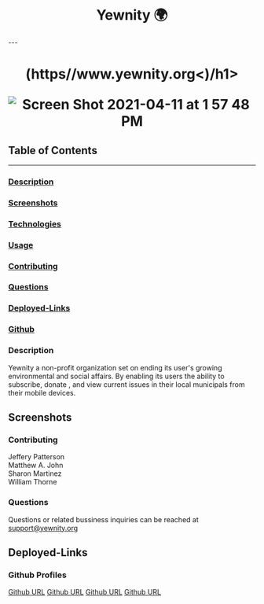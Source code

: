 <h1 align ="center">Yewnity 🌍</h1>
---

<h1 align ="center">(https//www.yewnity.org<)/h1>


![Screen Shot 2021-04-11 at 1 57 48 PM](https://user-images.githubusercontent.com/77504986/114321155-20d98980-9ace-11eb-9aba-9268e065877d.png)





## Table of Contents
---

### [Description](#description)

### [Screenshots](#screenshots)

### [Technologies](#technologies)

### [Usage](#usage)

### [Contributing](#contributing)

### [Questions](#questions)

### [Deployed-Links](#Deployed-Links)

### [Github](#github)



### <a name="Description"></a>Description
Yewnity a non-profit organization set on ending its user's growing environmental and social affairs. By enabling its users the ability to subscribe, donate , and view current issues in their local municipals from their mobile devices.


## Screenshots



### <a name="Contributing"></a>Contributing
Jeffery Patterson
<br>
Matthew A. John
<br>
Sharon Martinez
<br>
William Thorne

### <a name="Questions"></a>Questions
Questions or related bussiness inquiries can be reached at support@yewnity.org

## Deployed-Links


### <a name="Github"></a>Github Profiles
[Github URL](https://github.com/jpatterson933)
[Github URL](https://github.com/MattJ900)
[Github URL](https://github.com/Sharon1106)
[Github URL](https://github.com/IdFightGandhi)
